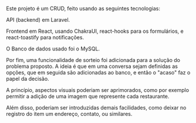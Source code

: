 Este projeto é um CRUD, feito usando as seguintes tecnologias:

API (backend) em Laravel.

Frontend em React, usando ChakraUI, react-hooks para os formulários, e react-toastify para notificações.

O Banco de dados usado foi o MySQL.

Por fim, uma funcionalidade de sorteio foi adicionada para a solução do problema proposto. A ideia é que em uma conversa sejam definidas as opções, que em seguida são adicionadas ao banco, e então o "acaso" faz o papel da decisão.

A princípio, aspectos visuais poderiam ser aprimorados, como por exemplo permitir a adição de uma imagem que represente cada restaurante.

Além disso, poderiam ser introduzidas demais facilidades, como deixar no registro do item um endereço, contato, ou similares.
